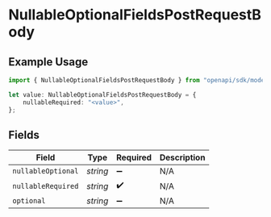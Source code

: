 # NullableOptionalFieldsPostRequestBody

## Example Usage

```typescript
import { NullableOptionalFieldsPostRequestBody } from "openapi/sdk/models/operations";

let value: NullableOptionalFieldsPostRequestBody = {
    nullableRequired: "<value>",
};
```

## Fields

| Field              | Type               | Required           | Description        |
| ------------------ | ------------------ | ------------------ | ------------------ |
| `nullableOptional` | *string*           | :heavy_minus_sign: | N/A                |
| `nullableRequired` | *string*           | :heavy_check_mark: | N/A                |
| `optional`         | *string*           | :heavy_minus_sign: | N/A                |